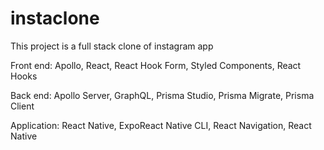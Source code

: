 # instaclone

This project is a full stack clone of instagram app 

Front end: Apollo, React, React Hook Form, Styled Components, React Hooks

Back end: Apollo Server, GraphQL, Prisma Studio, Prisma Migrate, Prisma Client

Application: React Native, ExpoReact Native CLI, React Navigation, React Native
